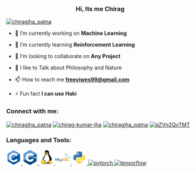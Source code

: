 <h3 align="center">Hi, Its me Chirag</h3>

<p align="left"> <a href="https://twitter.com/chiragjha_patna" target="blank"><img src="https://img.shields.io/twitter/follow/chiragjha_patna?logo=twitter&style=for-the-badge" alt="chiragjha_patna" /></a> </p>

- 🔭 I’m currently working on **Machine Learning**

- 🌱 I’m currently learning **Reinforcement Learning**

- 👯 I’m looking to collaborate on **Any Project**

- 📝 I like to Talk about Philosophy and Nature

- 📫 How to reach me **freeviwes99@gmail.com**

- ⚡ Fun fact **I can use Haki**

<h3 align="left">Connect with me:</h3>
<p align="left">
<a href="https://twitter.com/chiragjha_patna" target="blank"><img align="center" src="https://raw.githubusercontent.com/rahuldkjain/github-profile-readme-generator/master/src/images/icons/Social/twitter.svg" alt="chiragjha_patna" height="30" width="40" /></a>
<a href="https://linkedin.com/in/chirag-kumar-jha" target="blank"><img align="center" src="https://raw.githubusercontent.com/rahuldkjain/github-profile-readme-generator/master/src/images/icons/Social/linked-in-alt.svg" alt="chirag-kumar-jha" height="30" width="40" /></a>
<a href="https://instagram.com/chiragjha_patna" target="blank"><img align="center" src="https://raw.githubusercontent.com/rahuldkjain/github-profile-readme-generator/master/src/images/icons/Social/instagram.svg" alt="chiragjha_patna" height="30" width="40" /></a>
<a href="https://discord.gg/qZVn2QvTMT" target="blank"><img align="center" src="https://raw.githubusercontent.com/rahuldkjain/github-profile-readme-generator/master/src/images/icons/Social/discord.svg" alt="qZVn2QvTMT" height="30" width="40" /></a>
</p>

<h3 align="left">Languages and Tools:</h3>
<p align="left"> <a href="https://www.cprogramming.com/" target="_blank" rel="noreferrer"> <img src="https://raw.githubusercontent.com/devicons/devicon/master/icons/c/c-original.svg" alt="c" width="40" height="40"/> </a> <a href="https://www.w3schools.com/cpp/" target="_blank" rel="noreferrer"> <img src="https://raw.githubusercontent.com/devicons/devicon/master/icons/cplusplus/cplusplus-original.svg" alt="cplusplus" width="40" height="40"/> </a> <a href="https://www.linux.org/" target="_blank" rel="noreferrer"> <img src="https://raw.githubusercontent.com/devicons/devicon/master/icons/linux/linux-original.svg" alt="linux" width="40" height="40"/> </a> <a href="https://www.mysql.com/" target="_blank" rel="noreferrer"> <img src="https://raw.githubusercontent.com/devicons/devicon/master/icons/mysql/mysql-original-wordmark.svg" alt="mysql" width="40" height="40"/> </a> <a href="https://www.python.org" target="_blank" rel="noreferrer"> <img src="https://raw.githubusercontent.com/devicons/devicon/master/icons/python/python-original.svg" alt="python" width="40" height="40"/> </a> <a href="https://pytorch.org/" target="_blank" rel="noreferrer"> <img src="https://www.vectorlogo.zone/logos/pytorch/pytorch-icon.svg" alt="pytorch" width="40" height="40"/> </a> <a href="https://www.tensorflow.org" target="_blank" rel="noreferrer"> <img src="https://www.vectorlogo.zone/logos/tensorflow/tensorflow-icon.svg" alt="tensorflow" width="40" height="40"/> </a> </p>
